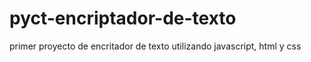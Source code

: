 # pyct-encriptador-de-texto
primer proyecto de encritador de texto utilizando javascript, html y css

